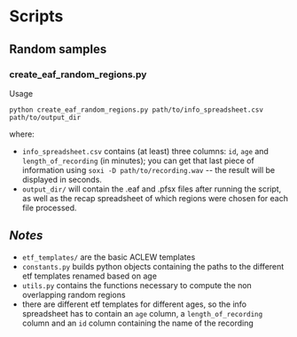 # Scripts

## Random samples

### create_eaf_random_regions.py

Usage

```
python create_eaf_random_regions.py path/to/info_spreadsheet.csv path/to/output_dir
```

where:
- `info_spreadsheet.csv` contains (at least) three columns: `id`, `age` and `length_of_recording` (in minutes); you can get that last piece of information using `soxi -D path/to/recording.wav` -- the result will be displayed in seconds.
- `output_dir/` will contain the .eaf and .pfsx files after running the script, as well as the recap spreadsheet of which regions were chosen for each file processed.


## _Notes_

- `etf_templates/` are the basic ACLEW templates
- `constants.py` builds python objects containing the paths to the different etf templates renamed based on age
- `utils.py` contains the functions necessary to compute the non overlapping random regions
- there are different etf templates for different ages, so the info spreadsheet has to contain an `age` column, a `length_of_recording` column and an `id` column containing the name of the recording
